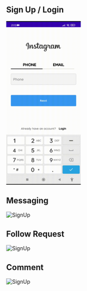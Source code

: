 ## Sign Up / Login
<div style="display: flex; flex-direction: row;">
    <img src="gifs/register.gif" alt="SignUp" width="200" />
  
</div>

## Messaging
<img src="gifs/chat.gif" alt="SignUp" height="500" />


## Follow Request
<img src="gifs/follow_request.gif" alt="SignUp" height="500" />


## Comment
<img src="gifs/comment.gif" alt="SignUp" height="500" />
